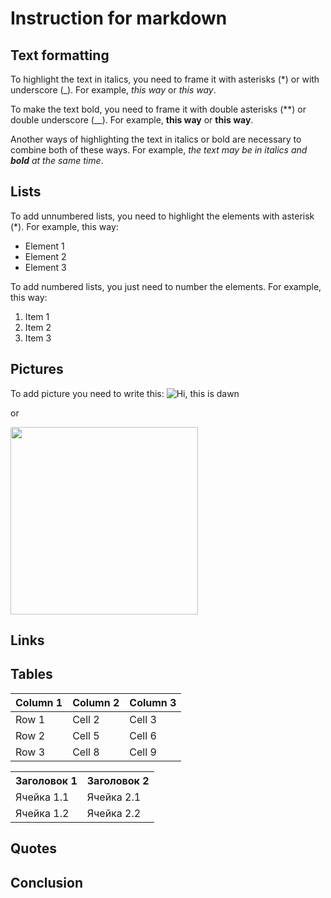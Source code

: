 # Instruction for markdown

## Text formatting

To highlight the text in italics, you need to frame it with asterisks (*) or with underscore (_). For example, *this way* or _this way_.

To make the text bold, you need to frame it with double asterisks (**) or double underscore (__). For example, **this way** or __this way__.

Another ways of highlighting the text in italics or bold are necessary to combine both of these ways. For example, _the text may be in italics and **bold** at the same time_.

## Lists

To add unnumbered lists, you need to highlight the elements with asterisk (*). For example, this way:
* Element 1
* Element 2
* Element 3

To add numbered lists, you just need to number the elements. For example, this way:
1. Item 1
2. Item 2
3. Item 3

## Pictures

To add picture you need to write this: 
![Hi, this is dawn](e698f6a7083f4df3d1e3fc625dcf62c8.jpg)

or

<img src=e698f6a7083f4df3d1e3fc625dcf62c8.jpg width=300>

## Links

## Tables

| Column 1 | Column 2 | Column 3 |
|----------|----------|----------|
| Row 1 | Cell 2 | Cell 3 |
| Row 2 | Cell 5 | Cell 6 |
| Row 3 | Cell 8 | Cell 9 |

<table>
<tr>
<th>Заголовок 1</th>
<th>Заголовок 2</th>
</tr>
<tr>
<td>Ячейка 1.1</td>
<td>Ячейка 2.1</td>
</tr>
<tr>
<td>Ячейка 1.2</td>
<td>Ячейка 2.2</td>
</tr>
</table>

## Quotes

## Conclusion